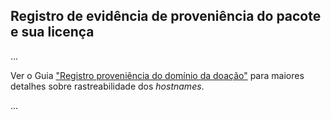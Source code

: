 
## Registro de evidência de proveniência do pacote e sua licença

...

Ver  o Guia ["Registro proveniência do domínio da doação"](evidenceProvenance.md) para maiores detalhes sobre rastreabilidade dos *hostnames*.

...
